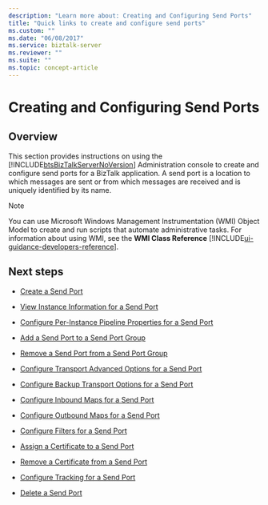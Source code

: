 ```yaml
---
description: "Learn more about: Creating and Configuring Send Ports"
title: "Quick links to create and configure send ports"
ms.custom: ""
ms.date: "06/08/2017"
ms.service: biztalk-server
ms.reviewer: ""
ms.suite: ""
ms.topic: concept-article
---
```

# Creating and Configuring Send Ports

## Overview
This section provides instructions on using the [!INCLUDE[btsBizTalkServerNoVersion](../includes/btsbiztalkservernoversion-md.md)] Administration console to create and configure send ports for a BizTalk application. A send port is a location to which messages are sent or from which messages are received and is uniquely identified by its name.  
  
> [!NOTE]
>  You can use Microsoft Windows Management Instrumentation (WMI) Object Model to create and run scripts that automate administrative tasks. For information about using WMI, see the **WMI Class Reference** [!INCLUDE[ui-guidance-developers-reference](../includes/ui-guidance-developers-reference.md)].
  
## Next steps
  
-   [Create a Send Port](../core/how-to-create-a-send-port2.md)  
  
-   [View Instance Information for a Send Port](../core/how-to-view-instance-information-for-a-send-port.md)  
  
-   [Configure Per-Instance Pipeline Properties for a Send Port](../core/how-to-configure-per-instance-pipeline-properties-for-a-send-port.md)  
  
-   [Add a Send Port to a Send Port Group](../core/how-to-add-a-send-port-to-a-send-port-group.md)  
  
-   [Remove a Send Port from a Send Port Group](../core/how-to-remove-a-send-port-from-a-send-port-group.md)  
  
-   [Configure Transport Advanced Options for a Send Port](../core/how-to-configure-transport-advanced-options-for-a-send-port.md)  
  
-   [Configure Backup Transport Options for a Send Port](../core/how-to-configure-backup-transport-options-for-a-send-port.md)  
  
-   [Configure Inbound Maps for a Send Port](../core/how-to-configure-inbound-maps-for-a-send-port.md)  
  
-   [Configure Outbound Maps for a Send Port](../core/how-to-configure-outbound-maps-for-a-send-port.md)  
  
-   [Configure Filters for a Send Port](../core/how-to-configure-filters-for-a-send-port.md)  
  
-   [Assign a Certificate to a Send Port](../core/how-to-assign-a-certificate-to-a-send-port.md)  
  
-   [Remove a Certificate from a Send Port](../core/how-to-remove-a-certificate-from-a-send-port.md)  
  
-   [Configure Tracking for a Send Port](../core/how-to-configure-tracking-for-a-send-port.md)  
  
-   [Delete a Send Port](../core/how-to-delete-a-send-port.md)
